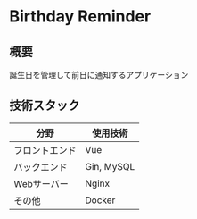 # Birthday Reminder

## 概要
誕生日を管理して前日に通知するアプリケーション

## 技術スタック
| 分野 | 使用技術 |
| ---- | ---- |
| フロントエンド | Vue |
| バックエンド | Gin, MySQL |
| Webサーバー | Nginx |
| その他 | Docker |
